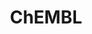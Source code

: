 ---
bigquery: https://console.cloud.google.com/bigquery?p=patents-public-data&d=ebi_chembl&page=dataset
citation: '"The ChEMBL database in 2017." Anna Gaulton, Anne Hersey, Michał Nowotka,
  A Patrícia Bento, Jon Chambers, David Mendez, Prudence Mutowo, Francis Atkinson,
  Louisa J Bellis, Elena Cibrián-Uhalte, Mark Davies, Nathan Dedman, Anneli Karlsson,
  María Paula Magariños, John P Overington, George Papadatos, Ines Smit, Andrew R
  Leach Nucleic acids Research (2017) 45 (Database Issue), D945-D954'
contributors: European Bioinformatics Institute
cost: None
description: ChEMBL Data is a manually curated database of small molecules used in
  drug discovery, including information about existing patented drugs.
documentation: 'schema: https://www.ebi.ac.uk/chembl/db_schema


  '
last_edit: 04/13/2022, 06:30:15
location: https://console.cloud.google.com/marketplace/product/google_patents_public_datasets/chembl
maintained_by: EMBL-EBI, an outstation of European Molecular Biology Laboratory
related_publications: '

  ChEMBL: towards direct deposition of bioassay data.


  Mendez D, Gaulton A, Bento AP, Chambers J, De Veij M, Félix E, Magariños MP, Mosquera
  JF, Mutowo P, Nowotka M, Gordillo-Marañón M, Hunter F, Junco L, Mugumbate G, Rodriguez-Lopez
  M, Atkinson F, Bosc N, Radoux CJ, Segura-Cabrera A, Hersey A, Leach AR.


  — Nucleic Acids Res. 2019; 47(D1):D930-D940. doi: 10.1093/nar/gky1075

  '
schema_fields:
- target_type
- activity_comment
- cl_lincs_id
- strength
- issue
- hba_lipinski
- priority
- mc_target_accession
- formulation_id
- usan_stem_definition
- irac_code
- product_id
- clo_id
- trade_name
- assay_source
- set_name
- acd_logp
- cellosaurus_id
- cx_most_apka
- parent_id
- tissue_id
- withdrawn_class
- curated_by
- confidence
- acd_most_bpka
- frac_class_id
- chirality
- bao_id
- ap_id
- patent_expire_date
- submission_date
- level3_description
- mol_irac_id
- job_id
- cell_ontology_id
- standard_inchi
- volume
- pchembl_value
- domain_id
- chebi_par_id
- entity_id
- assay_param_id
- text_value
- level2
- binding_site_comment
- natural_product
- co_stem_id
- status
- first_page
- ridx
- level2_description
- ddd_admr
- level4
- sitecomp_id
- published_type
- curation_comment
- withdrawn_reason
- homologue
- l7
- usan_stem
- mutation
- dosed_ingredient
- entity_type
- target_mapping
- mc_tax_id
- comments
- cpd_str_alert_id
- irac_class_id
- cell_name
- syn_type
- tid_fixed
- hrac_code
- route
- cell_id
- parameter_type
- max_phase
- patent_no
- aidx
- src_compound_id
- synonyms
- authors
- component_type
- approval_date
- lle
- pubmed_id
- standard_relation
- std_act_id
- relation
- delist_flag
- version
- value
- enzyme_name
- molecule_type
- black_box_warning
- assay_class_id
- stem
- full_molformula
- l5
- parent_molregno
- first_approval
- relationship_desc
- ref_id
- l8
- warning_country
- protein_class_synonym
- db_version
- direct_interaction
- protclasssyn_id
- psa
- indication_class
- comp_go_id
- comp_class_id
- compound_key
- component_synonym
- ddd_value
- usan_stem_id
- metref_id
- ingredient
- relationship_type
- related_tid
- helm_notation
- alert_name
- assay_type
- drug_record_id
- aspect
- target_desc
- normal_range_min
- aromatic_rings
- end_position
- mesh_id
- idx
- tax_id
- substrate_record_id
- standard_upper_value
- biocomp_id
- hbd
- bto_id
- assay_tax_id
- drugind_id
- ro3_pass
- level3
- downgraded
- country
- assay_test_type
- subgroup
- canonical_smiles
- ddd_comment
- metabolite_record_id
- l1
- actsm_id
- ddd_units
- warning_type
- warning_description
- ad_type
- warning_year
- published_value
- oc_id
- mc_target_name
- mw_monoisotopic
- relationship
- warning_class
- patent_use_code
- standard_inchi_key
- mecref_id
- standard_type
- smarts
- targcomp_id
- company
- mw_freebase
- molecular_species
- year
- efo_term
- le
- annotation
- name
- updated_by
- stem_class
- units
- cidx
- who_extra
- rtb
- level4_description
- domain_description
- heavy_atoms
- assay_subcellular_fraction
- go_id
- upper_value
- l3
- cell_source_tissue
- class_level
- acd_most_apka
- published_units
- assay_organism
- topical
- first_in_class
- targrel_id
- cell_description
- level1_description
- compound_name
- sei
- standard_flag
- start_position
- path
- smid
- assay_strain
- standard_text_value
- ref_url
- site_name
- cell_source_organism
- warning_id
- bao_format
- l2
- inorganic_flag
- patent_id
- disease_efficacy
- assay_tissue
- rgid
- pathway_key
- who_name
- enzyme_tid
- met_id
- oral
- pref_name
- species_group_flag
- site_id
- parenteral
- innovator_company
- sequence
- max_phase_for_ind
- mc_target_type
- res_stem_id
- prod_pat_id
- drug_substance_flag
- normal_range_max
- source
- variant_id
- protein_class_desc
- usan_substem
- frac_code
- action_type
- log_id
- qed_weighted
- activity_count
- definition
- hbd_lipinski
- domain_name
- mec_id
- as_id
- active_ingredient
- domain_type
- title
- parent_go_id
- last_active
- activity_id
- polymer_flag
- doc_id
- caloha_id
- molregno
- isoform
- alert_set_id
- alert_id
- molecular_mechanism
- ddd_id
- tid
- l6
- num_ro5_violations
- accession
- qudt_units
- stat
- withdrawn_country
- assay_desc
- full_mwt
- standard_value
- result_flag
- label
- src_description
- bao_endpoint
- met_comment
- chembl_id
- assay_cell_type
- num_alerts
- ref_type
- uberon_id
- mol_atc_id
- type
- warnref_id
- description
- drug_product_flag
- organism
- active_molregno
- major_class
- tbl
- availability_type
- selectivity_comment
- publication_number
- acd_logd
- research_stem
- compd_id
- assay_category
- creation_date
- cx_logd
- pathway_id
- parent_type
- mol_frac_id
- atc_code
- standard_units
- parameter_value
- journal
- level1
- cx_logp
- class_type
- mol_hrac_id
- mechanism_of_action
- mesh_heading
- assay_id
- therapeutic_flag
- potential_duplicate
- published_relation
- indref_id
- updated_on
- bei
- predbind_id
- doi
- src_id
- ass_cls_map_id
- structure_type
- sequence_md5sum
- short_name
- toid
- level5
- doc_type
- molfile
- num_lipinski_ro5_violations
- cell_source_tax_id
- prodrug
- last_page
- uo_units
- withdrawn_flag
- usan_year
- orig_description
- molsyn_id
- data_validity_comment
- mechanism_comment
- confidence_score
- component_id
- site_residues
- dosage_form
- protein_class_id
- alogp
- hba
- cx_most_bpka
- compsyn_id
- l4
- nda_type
- record_id
- src_assay_id
- met_conversion
- src_short_name
- applicant_full_name
- efo_id
- db_source
- mc_organism
- previous_company
- abstract
- prediction_method
- source_domain_id
- hrac_class_id
- withdrawn_year
shortname: chembl
tags:
- biotechnology
- health
- chemical
- bioinformatics
- medical
terms_of_use: CC BY-SA 3.0
title: ChEMBL
uuid: e232a192-965c-4ec9-904c-155b6dfe56c5
---